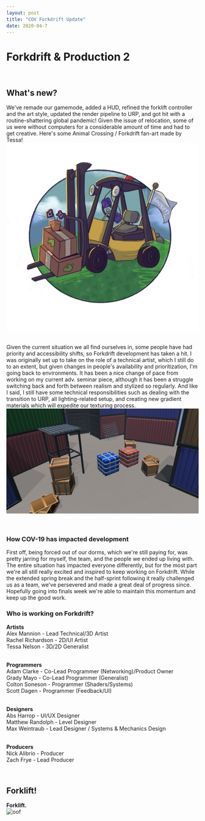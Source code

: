```yaml
---
layout: post
title: "COV Forkdrift Update"
date: 2020-04-7
---
```


Forkdrift & Production 2
===============
<br/>

## What's new?

We've remade our gamemode, added a HUD, refined the forklift controller and the art style, updated the render pipeline to URP, and got hit with a routine-shattering global pandemic! 
Given the issue of relocation, some of us were without computers for a considerable amount of time and had to get creative. Here's some Animal Crossing / Forkdrift fan-art made by Tessa!<br/>
![oof](/images/tessaacfd.jfif)<br/><br/>

Given the current situation we all find ourselves in, some people have had priority and accessibility shifts, so Forkdrift development has taken a hit. 
I was originally set up to take on the role of a technical artist, which I still do to an extent, but given changes in people's availability and prioritization, I'm going back to environments. 
It has been a nice change of pace from working on my current adv. seminar piece, although it has been a struggle switching back and forth between realism and stylized so regularly. 
And like I said, I still have some technical responsibilities such as dealing with the transition to URP, all lighting-related setup, and creating new gradient materials which will expedite our texturing process.
<br/>
![oof](/images/updatedlighting.png)

<br/>

### How COV-19 has impacted development
First off, being forced out of our dorms, which we're still paying for, was pretty jarring for myself, the team, and the people we ended up living with. 
The entire situation has impacted everyone differently, but for the most part we're all still really excited and inspired to keep working on Forkdrift. 
While the extended spring break and the half-sprint following it really challenged us as a team, we've persevered and made a great deal of progress since. 
Hopefully going into finals week we're able to maintain this momentum and keep up the good work.
<br/>

### Who is working on Forkdrift?
**Artists**<br/>
Alex Mannion - Lead Technical/3D Artist<br/>
Rachel Richardson - 2D/UI Artist<br/>
Tessa Nelson - 3D/2D Generalist<br/><br/>

**Programmers**<br/>
Adam Clarke - Co-Lead Programmer (Networking)/Product Owner<br/>
Grady Mayo - Co-Lead Programmer (Generalist)<br/>
Colton Soneson - Programmer (Shaders/Systems)<br/>
Scott Dagen - Programmer (Feedback/UI)<br/><br/>

**Designers**<br/>
Abs Harrop - UI/UX Designer<br/>
Matthew Randolph - Level Designer<br/>
Max Weintraub - Lead Designer / Systems & Mechanics Design<br/><br/>

**Producers**<br/>
Nick Alibrio - Producer<br/>
Zach Frye - Lead Producer<br/>

<br/>

## Forklift!

**Forklift.**<br/>
![oof](/images/forkdriftcapture.gif)<br/><br/>

<br/> 

